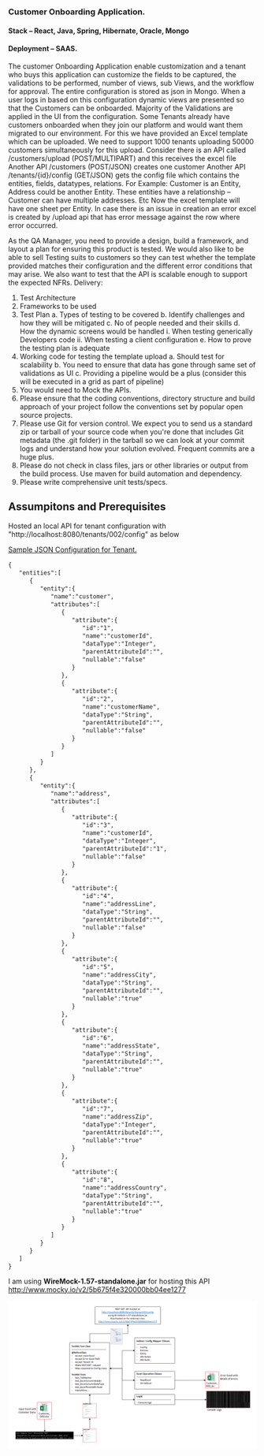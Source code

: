 ### Customer Onboarding Application.
#### Stack – React, Java, Spring, Hibernate, Oracle, Mongo
#### Deployment – SAAS.
The customer Onboarding Application enable customization and a tenant who buys this application can customize the fields to be captured, the validations to be performed, number of views, sub Views, and the workflow for approval. The entire configuration is stored as json in Mongo. When a user logs in based on this configuration dynamic views are presented so that the Customers can be onboarded.
Majority of the Validations are applied in the UI from the configuration. Some Tenants already have customers onboarded when they join our platform and would want them migrated to our environment. For this we have provided an Excel template which can be uploaded. We need to support 1000 tenants uploading 50000 customers simultaneously for this upload. 
Consider there is an API called /customers/upload (POST/MULTIPART)  and this receives the excel file
Another API /customers (POST/JSON) creates one customer
Another API /tenants/{id}/config (GET/JSON) gets the config file which contains the entities, fields, datatypes, relations.
For Example: Customer is an Entity, Address could be another Entity. These entities have a relationship – Customer can have multiple addresses. Etc
Now the excel template will have one sheet per Entity.
In case there is an issue in creation an error excel is created by /upload api that has error message against the row where error occurred. 

As the QA Manager, you need to provide a design, build a framework, and layout a plan for ensuring this product is tested. We would also like to be able to sell Testing suits to customers so they can test whether the template provided matches their configuration and the different error conditions that may arise. We also want to test that the API is scalable enough to support the expected NFRs.
Delivery: 
1)	Test Architecture
2)	Frameworks to be used
3)	Test Plan 
a.	Types of testing to be covered
b.	Identify challenges and how they will be mitigated
c.	No of people needed and their skills
d.	How the dynamic screens would be handled
i.	When testing generically Developers code
ii.	When testing a client configuration
e.	How to prove the testing plan is adequate
4)	 Working code for testing the template upload
a.	Should test for scalability
b.	You need to ensure that data has gone through same set of validations as UI
c.	Providing a pipeline would be a plus (consider this will be executed in a grid as part of pipeline) 
5)	You would need to Mock the APIs.
6)	Please ensure that the coding conventions, directory structure and build approach of your project follow the conventions set by popular open source projects.
7)	Please use Git for version control. We expect you to send us a standard zip or tarball of your source code when you're done that includes Git metadata (the .git folder) in the tarball so we can look at your commit logs and understand how your solution evolved. Frequent commits are a huge plus.
8)	Please do not check in class files, jars or other libraries or output from the build process. Use maven for build automation and dependency. 
9)	Please write comprehensive unit tests/specs.





## Assumpitons and Prerequisites

Hosted an local API for tenant configuration with "http://localhost:8080/tenants/002/config" as below

[Sample JSON Configuration for Tenant.](SampleConfig.json)
```
{
   "entities":[
      {
         "entity":{
            "name":"customer",
            "attributes":[
               {
                  "attribute":{
                     "id":"1",
                     "name":"customerId",
                     "dataType":"Integer",
                     "parentAttributeId":"",
                     "nullable":"false"
                  }
               },
               {
                  "attribute":{
                     "id":"2",
                     "name":"customerName",
                     "dataType":"String",
                     "parentAttributeId":"",
                     "nullable":"false"
                  }
               }
            ]
         }
      },
      {
         "entity":{
            "name":"address",
            "attributes":[
               {
                  "attribute":{
                     "id":"3",
                     "name":"customerId",
                     "dataType":"Integer",
                     "parentAttributeId":"1",
                     "nullable":"false"
                  }
               },
               {
                  "attribute":{
                     "id":"4",
                     "name":"addressLine",
                     "dataType":"String",
                     "parentAttributeId":"",
                     "nullable":"false"
                  }
               },
               {
                  "attribute":{
                     "id":"5",
                     "name":"addressCity",
                     "dataType":"String",
                     "parentAttributeId":"",
                     "nullable":"true"
                  }
               },
               {
                  "attribute":{
                     "id":"6",
                     "name":"addressState",
                     "dataType":"String",
                     "parentAttributeId":"",
                     "nullable":"true"
                  }
               },
               {
                  "attribute":{
                     "id":"7",
                     "name":"addressZip",
                     "dataType":"Integer",
                     "parentAttributeId":"",
                     "nullable":"true"
                  }
               },
               {
                  "attribute":{
                     "id":"8",
                     "name":"addressCountry",
                     "dataType":"String",
                     "parentAttributeId":"",
                     "nullable":"true"
                  }
               }
            ]
         }
      }
   ]
}
```
I am using <b>WireMock-1.57-standalone.jar</b> for hosting this API http://www.mocky.io/v2/5b675f4e320000bb04ee1277



![Alt text](Detailed_Arch.png?raw=true "Detailed Architecture")